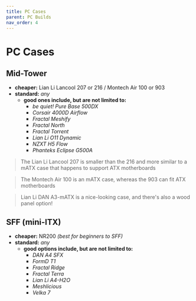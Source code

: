 ```yaml
---
title: PC Cases
parent: PC Builds
nav_order: 4
---
```

# PC Cases

## Mid-Tower

- **cheaper:** Lian Li Lancool 207 or 216 / Montech Air 100 or 903
- **standard:** *any*
	- **good ones include, but are not limited to:**
		- *be quiet! Pure Base 500DX*
		- *Corsair 4000D Airflow*
		- *Fractal Meshify*
		- *Fractal North*
		- *Fractal Torrent*
		- *Lian Li O11 Dynamic*
		- *NZXT H5 Flow*
		- *Phanteks Eclipse G500A*

> The Lian Li Lancool 207 is smaller than the 216 and more similar to a mATX case that happens to support ATX motherboards

> The Montech Air 100 is an mATX case, whereas the 903 can fit ATX motherboards

> Lian Li DAN A3-mATX is a nice-looking case, and there's also a wood panel option!

## SFF (mini-ITX)

- **cheaper:** NR200 *(best for beginners to SFF)*
- **standard:** *any*
	- **good options include, but are not limited to:**
		- *DAN A4 SFX*
		- *FormD T1*
		- *Fractal Ridge*
		- *Fractal Terra*
		- *Lian Li A4-H2O*
		- *Meshlicious*
		- *Velka 7*
